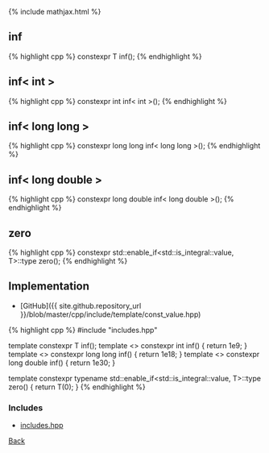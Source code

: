 {% include mathjax.html %}

## inf

{% highlight cpp %}
constexpr T inf();
{% endhighlight %}

## inf< int >

{% highlight cpp %}
constexpr int inf< int >();
{% endhighlight %}

## inf< long long >

{% highlight cpp %}
constexpr long long inf< long long >();
{% endhighlight %}

## inf< long double >

{% highlight cpp %}
constexpr long double inf< long double >();
{% endhighlight %}

## zero

{% highlight cpp %}
constexpr std::enable_if<std::is_integral<T>::value, T>::type zero();
{% endhighlight %}

## Implementation

- [GitHub]({{ site.github.repository_url }}/blob/master/cpp/include/template/const_value.hpp)

{% highlight cpp %}
#include "includes.hpp"


template <typename T> constexpr T inf();
template <> constexpr int inf<int>() { return 1e9; }
template <> constexpr long long inf<long long>() { return 1e18; }
template <> constexpr long double inf<long double>() { return 1e30; }

template <typename T>
constexpr typename std::enable_if<std::is_integral<T>::value, T>::type zero() {
  return T(0);
}
{% endhighlight %}

### Includes

- [includes.hpp](includes)

[Back](../..)
